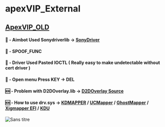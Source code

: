 # apexVIP_External

## [ApexVIP_OLD](https://github.com/hooksteroid/ApexD3D_VIP)

#### 👾 - Aimbot Used Sonydriverlib -> [SonyDriver](https://github.com/Exotikcheatt/SonyDriver_MouseAimbot)
#### 👾 - SPOOF_FUNC
#### 👾 - Driver Used Pasted IOCTL ( Really easy to make undetectable without cert driver )
#### 👾 - Open menu Press KEY -> DEL
#### 🆘 - Problem with D2DOverlay.lib -> [D2DOverlay Source](https://github.com/coltonon/D2DOverlay)
#### 🆘 - How to use drv.sys -> [KDMAPPER](https://github.com/TheCruZ/kdmapper) / [UCMapper](https://github.com/MmMapIoSpace/UCMapper) / [GhostMapper](https://github.com/Oliver-1-1/GhostMapper) / [Xigmapper EFI](https://github.com/xtremegamer1/xigmapper) / [KDU](https://github.com/hfiref0x/KDU)

![Sans titre](https://github.com/Exotikcheatt/apexVIP_External/assets/151665701/09588a23-cb36-4d28-a58f-189695f38e81)

